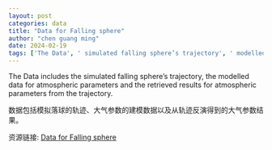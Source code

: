```yaml
---
layout: post
categories: data
title: "Data for Falling sphere"
author: "chen guang ming"
date: 2024-02-19
tags: ['The Data', ' simulated falling sphere’s trajectory', ' modelled data', ' atmospheric parameters', ' retrieved results']
---
```


The Data includes the simulated falling sphere’s trajectory, the modelled data for atmospheric parameters and the retrieved results for atmospheric parameters from the trajectory.

数据包括模拟落球的轨迹、大气参数的建模数据以及从轨迹反演得到的大气参数结果。

资源链接: [Data for Falling sphere](https://doi.org/10.57760/sciencedb.space.01718)
